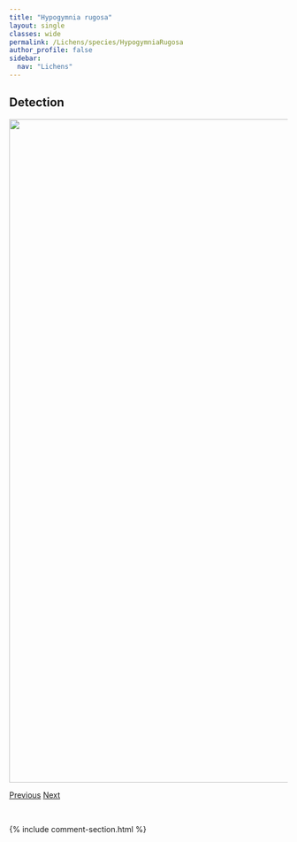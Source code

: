 ```yaml
---
title: "Hypogymnia rugosa"
layout: single
classes: wide
permalink: /Lichens/species/HypogymniaRugosa
author_profile: false
sidebar:
  nav: "Lichens"
---
```


<h2>Detection</h2>

<a href="https://drive.google.com/uc?export=view&id=1oKFmDXxzVk0T6E4lt1WjfbeotN7ZqYTv">
<img src="https://drive.google.com/uc?export=view&id=1oKFmDXxzVk0T6E4lt1WjfbeotN7ZqYTv" height = "1200" width = "800">
</a>


<a href="/DevelopmentWebsite/Lichens/species/HypogymniaProtea" class="pagination--pager" title="Hypogymnia protea">Previous</a> <a href="/DevelopmentWebsite/Lichens/species/HypogymniaSpNov1" class="pagination--pager" title="Hypogymnia sp. nov. 1">Next</a>

<p>&nbsp;</p>

{% include comment-section.html %}
